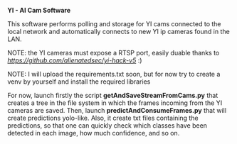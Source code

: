 **YI - AI Cam Software**

This software performs polling and storage for YI cams connected to the local network and automatically connects to new YI ip cameras found in the LAN.

NOTE: the YI cameras must expose a RTSP port, easily duable thanks to _https://github.com/alienatedsec/yi-hack-v5_ :)

NOTE: I will upload the requirements.txt soon, but for now try to create a venv by yourself and install the required libraries

For now, launch firstly the script **getAndSaveStreamFromCams.py** that creates a tree in the file system in which the frames incoming from the YI cameras are saved.
Then, launch **predictAndConsumeFrames.py** that will create predictions yolo-like. Also, it create txt files containing the predictions, so that one can quickly check which classes have been detected in each image, how much confidence, and so on.
